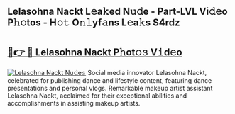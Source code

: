 ## Lelasohna Nackt L𝚎a𝚔ed N𝚞𝚍e - Part-LVL Vi𝚍𝚎o P𝚑𝚘tos - H𝚘𝚝 O𝚗𝚕yf𝚊ns L𝚎a𝚔s S4rdz

# <h2><a href="http://kfc6afj.oniu.top/?m=Lelasohna+Nackt">🔗👉 🔴 Lelasohna Nackt P𝚑ot𝚘𝚜 V𝚒d𝚎o</a></h2>

[![Lelasohna Nackt Nu𝚍e𝚜](https://i.imgur.com/0qMVB7G.gif)](http://kfc6afj.oniu.top/?m=Lelasohna+Nackt)
Social media innovator Lelasohna Nackt, celebrated for publishing dance and lifestyle content, featuring dance presentations and personal vlogs. Remarkable makeup artist assistant Lelasohna Nackt, acclaimed for their exceptional abilities and accomplishments in assisting makeup artists.  
